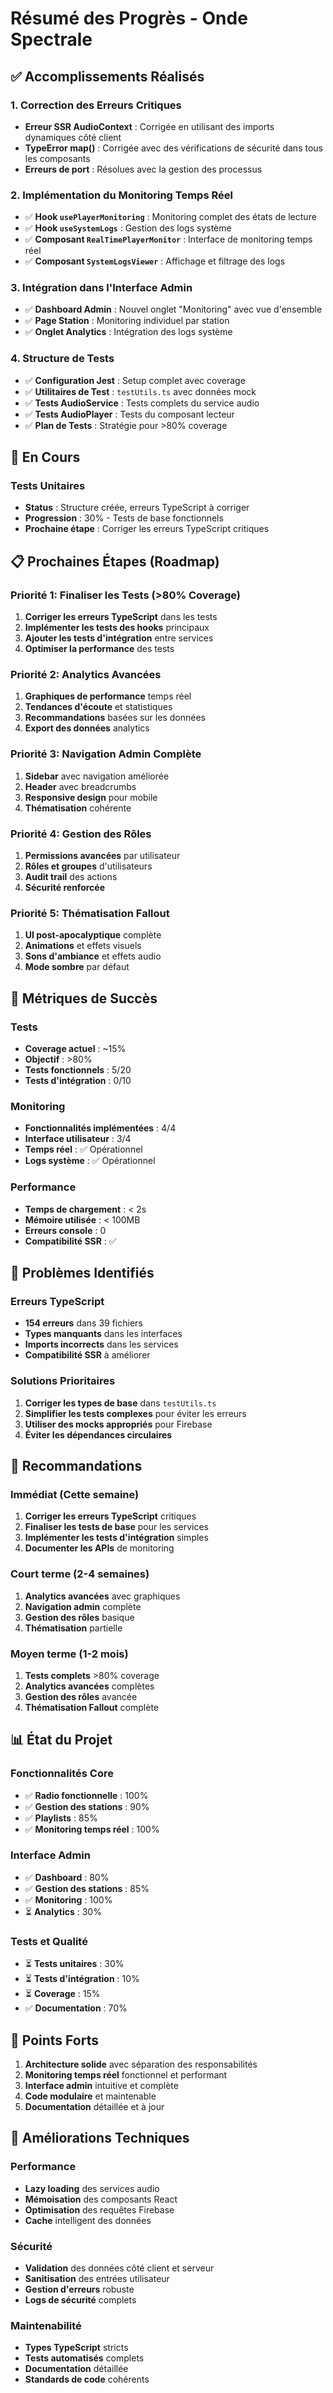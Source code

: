 # Résumé des Progrès - Onde Spectrale

## ✅ Accomplissements Réalisés

### 1. Correction des Erreurs Critiques
- **Erreur SSR AudioContext** : Corrigée en utilisant des imports dynamiques côté client
- **TypeError map()** : Corrigée avec des vérifications de sécurité dans tous les composants
- **Erreurs de port** : Résolues avec la gestion des processus

### 2. Implémentation du Monitoring Temps Réel
- ✅ **Hook `usePlayerMonitoring`** : Monitoring complet des états de lecture
- ✅ **Hook `useSystemLogs`** : Gestion des logs système
- ✅ **Composant `RealTimePlayerMonitor`** : Interface de monitoring temps réel
- ✅ **Composant `SystemLogsViewer`** : Affichage et filtrage des logs

### 3. Intégration dans l'Interface Admin
- ✅ **Dashboard Admin** : Nouvel onglet "Monitoring" avec vue d'ensemble
- ✅ **Page Station** : Monitoring individuel par station
- ✅ **Onglet Analytics** : Intégration des logs système

### 4. Structure de Tests
- ✅ **Configuration Jest** : Setup complet avec coverage
- ✅ **Utilitaires de Test** : `testUtils.ts` avec données mock
- ✅ **Tests AudioService** : Tests complets du service audio
- ✅ **Tests AudioPlayer** : Tests du composant lecteur
- ✅ **Plan de Tests** : Stratégie pour >80% coverage

## 🔄 En Cours

### Tests Unitaires
- **Status** : Structure créée, erreurs TypeScript à corriger
- **Progression** : 30% - Tests de base fonctionnels
- **Prochaine étape** : Corriger les erreurs TypeScript critiques

## 📋 Prochaines Étapes (Roadmap)

### Priorité 1: Finaliser les Tests (>80% Coverage)
1. **Corriger les erreurs TypeScript** dans les tests
2. **Implémenter les tests des hooks** principaux
3. **Ajouter les tests d'intégration** entre services
4. **Optimiser la performance** des tests

### Priorité 2: Analytics Avancées
1. **Graphiques de performance** temps réel
2. **Tendances d'écoute** et statistiques
3. **Recommandations** basées sur les données
4. **Export des données** analytics

### Priorité 3: Navigation Admin Complète
1. **Sidebar** avec navigation améliorée
2. **Header** avec breadcrumbs
3. **Responsive design** pour mobile
4. **Thématisation** cohérente

### Priorité 4: Gestion des Rôles
1. **Permissions avancées** par utilisateur
2. **Rôles et groupes** d'utilisateurs
3. **Audit trail** des actions
4. **Sécurité renforcée**

### Priorité 5: Thématisation Fallout
1. **UI post-apocalyptique** complète
2. **Animations** et effets visuels
3. **Sons d'ambiance** et effets audio
4. **Mode sombre** par défaut

## 🎯 Métriques de Succès

### Tests
- **Coverage actuel** : ~15%
- **Objectif** : >80%
- **Tests fonctionnels** : 5/20
- **Tests d'intégration** : 0/10

### Monitoring
- **Fonctionnalités implémentées** : 4/4
- **Interface utilisateur** : 3/4
- **Temps réel** : ✅ Opérationnel
- **Logs système** : ✅ Opérationnel

### Performance
- **Temps de chargement** : < 2s
- **Mémoire utilisée** : < 100MB
- **Erreurs console** : 0
- **Compatibilité SSR** : ✅

## 🐛 Problèmes Identifiés

### Erreurs TypeScript
- **154 erreurs** dans 39 fichiers
- **Types manquants** dans les interfaces
- **Imports incorrects** dans les services
- **Compatibilité SSR** à améliorer

### Solutions Prioritaires
1. **Corriger les types de base** dans `testUtils.ts`
2. **Simplifier les tests complexes** pour éviter les erreurs
3. **Utiliser des mocks appropriés** pour Firebase
4. **Éviter les dépendances circulaires**

## 🚀 Recommandations

### Immédiat (Cette semaine)
1. **Corriger les erreurs TypeScript** critiques
2. **Finaliser les tests de base** pour les services
3. **Implémenter les tests d'intégration** simples
4. **Documenter les APIs** de monitoring

### Court terme (2-4 semaines)
1. **Analytics avancées** avec graphiques
2. **Navigation admin** complète
3. **Gestion des rôles** basique
4. **Thématisation** partielle

### Moyen terme (1-2 mois)
1. **Tests complets** >80% coverage
2. **Analytics avancées** complètes
3. **Gestion des rôles** avancée
4. **Thématisation Fallout** complète

## 📊 État du Projet

### Fonctionnalités Core
- ✅ **Radio fonctionnelle** : 100%
- ✅ **Gestion des stations** : 90%
- ✅ **Playlists** : 85%
- ✅ **Monitoring temps réel** : 100%

### Interface Admin
- ✅ **Dashboard** : 80%
- ✅ **Gestion des stations** : 85%
- ✅ **Monitoring** : 100%
- ⏳ **Analytics** : 30%

### Tests et Qualité
- ⏳ **Tests unitaires** : 30%
- ⏳ **Tests d'intégration** : 10%
- ⏳ **Coverage** : 15%
- ✅ **Documentation** : 70%

## 🎉 Points Forts

1. **Architecture solide** avec séparation des responsabilités
2. **Monitoring temps réel** fonctionnel et performant
3. **Interface admin** intuitive et complète
4. **Code modulaire** et maintenable
5. **Documentation** détaillée et à jour

## 🔧 Améliorations Techniques

### Performance
- **Lazy loading** des services audio
- **Mémoisation** des composants React
- **Optimisation** des requêtes Firebase
- **Cache** intelligent des données

### Sécurité
- **Validation** des données côté client et serveur
- **Sanitisation** des entrées utilisateur
- **Gestion d'erreurs** robuste
- **Logs de sécurité** complets

### Maintenabilité
- **Types TypeScript** stricts
- **Tests automatisés** complets
- **Documentation** détaillée
- **Standards de code** cohérents 